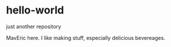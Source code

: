 # hello-world
just another repository

MavEric here. I like making stuff, especially delicious bevereages. 

